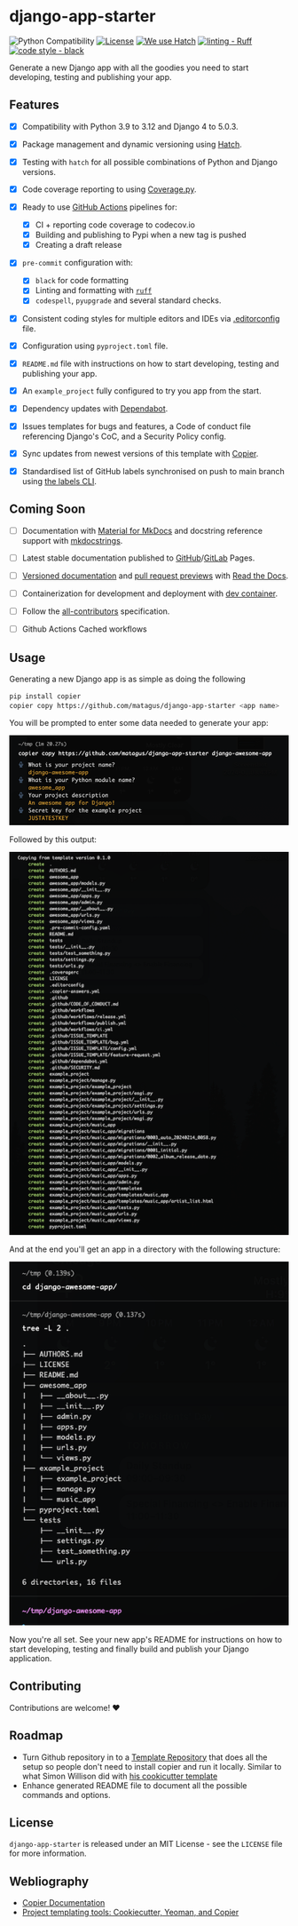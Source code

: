 # django-app-starter

![Python Compatibility](https://img.shields.io/badge/python-3.9%20%7C%203.10%20%7C%203.11%20%7C%203.12-blue.svg) [![License](https://img.shields.io/badge/MIT-blue.svg)](https://opensource.org/licenses/MIT) [![We use Hatch](https://img.shields.io/badge/%F0%9F%A5%9A-Hatch-4051b5.svg)](https://github.com/pypa/hatch) [![linting - Ruff](https://img.shields.io/endpoint?url=https://raw.githubusercontent.com/astral-sh/ruff/main/assets/badge/v2.json)](https://github.com/astral-sh/ruff) [![code style - black](https://img.shields.io/badge/code%20style-black-000000.svg)](https://github.com/psf/black)

Generate a new Django app with all the goodies you need to start developing, testing and publishing your app.


## Features

- [x] Compatibility with Python 3.9 to 3.12 and Django 4 to 5.0.3.
- [x] Package management and dynamic versioning using [Hatch](https://hatch.pypa.io/latest/install/).
- [x] Testing with `hatch` for all possible combinations of Python and Django versions.
- [x] Code coverage reporting to using [Coverage.py](https://coverage.readthedocs.io/en/latest/).
- [x] Ready to use [GitHub Actions](https://help.github.com/en/actions/automating-your-workflow-with-github-actions)
pipelines for:
  * [x] CI + reporting code coverage to codecov.io
  * [x] Building and publishing to Pypi when a new tag is pushed
  * [x] Creating a draft release
- [x] `pre-commit` configuration with:
  - [x] `black` for code formatting
  - [x] Linting and formatting with [`ruff`](https://github.com/charliermarsh/ruff)
  - [x] `codespell`, `pyupgrade` and several standard checks.
- [x] Consistent coding styles for multiple editors and IDEs via [.editorconfig](https://editorconfig.org/) file.
- [x] Configuration using `pyproject.toml` file.
- [x] `README.md` file with instructions on how to start developing, testing and publishing your app.
- [x] An `example_project` fully configured to try you app from the start.
- [x] Dependency updates with [Dependabot](https://github.com/dependabot).
- [x] Issues templates for bugs and features, a Code of conduct file referencing Django's CoC, and a Security Policy
config.
- [x] Sync updates from newest versions of this template with [Copier](https://copier.readthedocs.io/en/stable/updating/).
- [x] Standardised list of GitHub labels synchronised on push to main branch using [the labels CLI](https://github.com/hackebrot/labels).


## Coming Soon

- [ ] Documentation with [Material for MkDocs](https://squidfunk.github.io/mkdocs-material/) and docstring reference
support with [mkdocstrings](https://mkdocstrings.github.io/).
- [ ] Latest stable documentation published to [GitHub](https://docs.github.com/en/pages)/[GitLab](https://docs.gitlab.com/ee/user/project/pages/) Pages.
- [ ] [Versioned documentation](https://docs.readthedocs.io/en/stable/versions.html) and [pull request previews](https://docs.readthedocs.io/en/stable/pull-requests.html) with [Read the Docs](https://readthedocs.org/).
- [ ] Containerization for development and deployment with [dev container](https://containers.dev/).
- [ ] Follow the [all-contributors](https://github.com/all-contributors/all-contributors) specification.
- [ ] Github Actions Cached workflows


## Usage

Generating a new Django app is as simple as doing the following

```bash
pip install copier
copier copy https://github.com/matagus/django-app-starter <app name>
```

You will be prompted to enter some data needed to generate your app:

![Copier copy prompt](https://raw.githubusercontent.com/matagus/django-app-starter/main/screenshots/prompt.png)

Followed by this output:

![Copier copy output](https://raw.githubusercontent.com/matagus/django-app-starter/main/screenshots/output.png)

And at the end you'll get an app in a directory with the following structure:

![App folder structure](https://raw.githubusercontent.com/matagus/django-app-starter/main/screenshots/structure.png)

Now you're all set. See your new app's README for instructions on how to start developing, testing and finally build
and publish your Django application.


## Contributing

Contributions are welcome! ❤️


## Roadmap

- Turn Github repository in to a [Template Repository](https://docs.github.com/en/repositories/creating-and-managing-repositories/creating-a-template-repository)
that does all the setup so people don't need to install copier and run it locally. Similar to what Simon Willison did
with [his cookicutter template](https://github.com/simonw/python-lib-template-repository)
- Enhance generated README file to document all the possible commands and options.


## License

`django-app-starter` is released under an MIT License - see the `LICENSE` file for more information.


## Webliography

- [Copier Documentation](https://copier.readthedocs.io/en/stable/)
- [Project templating tools: Cookiecutter, Yeoman, and Copier](https://www.cookiecutter.io/article-post/cookiecutter-alternatives)
